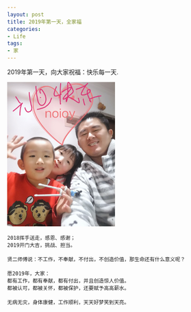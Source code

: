 ```yaml
---
layout: post
title: 2019年第一天，全家福
categories:
- Life
tags:
- 家
---
```


2019年第一天，向大家祝福：快乐每一天.

<img src="/images/2019-family.jpg" alt="2019全家福" width="50%" height="50%" />

```
2018挥手送走，感恩、感谢；
2019开门大吉，挑战、担当。

贤二师傅说：不工作，不奉献，不付出，不创造价值，那生命还有什么意义呢？

愿2019年，大家：
都有工作，都有奉献，都有付出，并且创造惊人价值。
都被认可，都被关怀，都被保护，还要赋予高高薪水。

无病无灾，身体康健，工作顺利，天天好梦笑到天亮。
```


